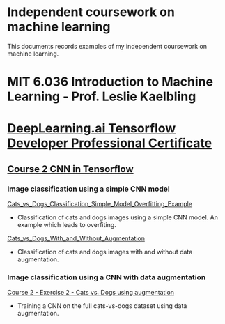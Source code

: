 # Independent coursework on machine learning

This documents records examples of my independent coursework on machine learning. 

# MIT 6.036 Introduction to Machine Learning - Prof. Leslie Kaelbling




# [DeepLearning.ai Tensorflow Developer Professional Certificate](https://www.coursera.org/professional-certificates/tensorflow-in-practice)

## [Course 2 CNN in Tensorflow](https://www.coursera.org/learn/convolutional-neural-networks-tensorflow?specialization=tensorflow-in-practice)


### Image classification using a simple CNN model
[Cats_vs_Dogs_Classification_Simple_Model_Overfitting_Example]()
* Classification of cats and dogs images using a simple CNN model. An example which leads to overfiting.

[Cats_vs_Dogs_With_and_Without_Augmentation]()
* Classification of cats and dogs images with and without data augmentation.

###  Image classification using a CNN with data augmentation
[Course 2 - Exercise 2 - Cats vs. Dogs using augmentation]()
* Training a CNN on the full cats-vs-dogs dataset using data augmentation.

